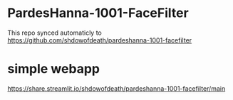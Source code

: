 # PardesHanna-1001-FaceFilter
This repo synced automaticly to https://github.com/shdowofdeath/pardeshanna-1001-facefilter 


# simple webapp
https://share.streamlit.io/shdowofdeath/pardeshanna-1001-facefilter/main 
